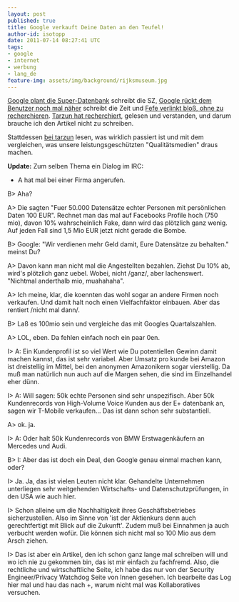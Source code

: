 ```yaml
---
layout: post
published: true
title: Google verkauft Deine Daten an den Teufel!
author-id: isotopp
date: 2011-07-14 08:27:41 UTC
tags:
- google
- internet
- werbung
- lang_de
feature-img: assets/img/background/rijksmuseum.jpg
---
```

[Google plant die Super-Datenbank](http://www.sueddeutsche.de/digital/gespeichterte-nutzerdaten-google-plant-die-super-datenbank-1.1119600) 
schreibt die SZ, 
[Google rückt dem Benutzer noch mal näher](http://www.zeit.de/digital/datenschutz/2011-07/google-ddp-nutzerdaten)
schreibt die Zeit und 
[Fefe verlinkt bloß, ohne zu recherchieren](http://blog.fefe.de/?ts=b0e30243). 
[Tarzun hat recherchiert](http://tarzun.de/archives/366-Google-plant-die-Super-Datenbank.html),
gelesen und verstanden, und darum brauche ich den Artikel nicht zu schreiben.

Stattdessen 
[bei tarzun](http://tarzun.de/archives/366-Google-plant-die-Super-Datenbank.html) 
lesen, was wirklich passiert ist und mit dem vergleichen, was unsere
leistungsgeschützten "Qualitätsmedien" draus machen.

<b>Update:</b> Zum selben Thema ein Dialog im IRC:

* A hat mal bei einer Firma angerufen.

B> Aha?

A> Die sagten "Fuer 50.000 Datensätze echter Personen mit persönlichen Daten
100 EUR". Rechnet man das mal auf Facebooks Profile hoch (750 mio), davon
10% wahrscheinlich Fake, dann wird das plötzlich ganz wenig. Auf jeden Fall
sind 1,5 Mio EUR jetzt nicht gerade die Bombe.

B> Google: "Wir verdienen mehr Geld damit, Eure Datensätze zu behalten."
meinst Du?

A> Davon kann man nicht mal die Angestellten bezahlen. Ziehst Du 10% ab,
wird's plötzlich ganz uebel. Wobei, nicht /ganz/, aber lachenswert.
"Nichtmal anderthalb mio, muahahaha".

A> Ich meine, klar, die koennten das wohl sogar an andere Firmen noch
verkaufen. Und damit halt noch einen Vielfachfaktor einbauen. Aber das
rentiert /nicht mal dann/.

B> Laß es 100mio sein und vergleiche das mit Googles Quartalszahlen.

A> LOL, eben. Da fehlen einfach noch ein paar 0en.

I> A: Ein Kundenprofil ist so viel Wert wie Du potentiellen Gewinn damit
machen kannst, das ist sehr variabel. Aber Umsatz pro kunde bei Amazon ist
dreistellig im Mittel, bei den anonymen Amazonikern sogar vierstellig. Da
muß man natürlich nun auch auf die Margen sehen, die sind im Einzelhandel
eher dünn.

I> A: Will sagen: 50k echte Personen sind sehr unspezifisch. Aber 50k
Kundenrecords von High-Volume Voice Kunden aus der E+ datenbank an, sagen
wir T-Mobile verkaufen... Das ist dann schon sehr substantiell.

A> ok. ja.

I> A: Oder halt 50k Kundenrecords von BMW Erstwagenkäufern an Mercedes und
Audi.

B> I: Aber das ist doch ein Deal, den Google genau einmal machen kann, oder?

I> Ja. Ja, das ist vielen Leuten nicht klar. Gehandelte Unternehmen
unterliegen sehr weitgehenden Wirtschafts- und Datenschutzprüfungen, in den
USA wie auch hier.

I> Schon alleine um die Nachhaltigkeit ihres Geschäftsbetriebes
sicherzustellen. Also im Sinne von 'ist der Aktienkurs denn auch
gerechtfertigt mit Blick auf die Zukunft'. Zudem muß bei Einnahmen ja auch
verbucht werden wofür. Die können sich nicht mal so 100 Mio aus dem Arsch
ziehen.

I> Das ist aber ein Artikel, den ich schon ganz lange mal schreiben will und
wo ich nie zu gekommen bin, das ist mir einfach zu fachfremd. Also, die
rechtliche und wirtschaftliche Seite, ich habe das nur von der Security
Engineer/Privacy Watchdog Seite von Innen gesehen. Ich bearbeite das Log
hier mal und hau das nach +, warum nicht mal was Kollaboratives versuchen.
